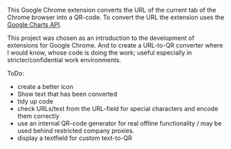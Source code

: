 This Google Chrome extension converts the URL of the current tab of the Chrome browser into a QR-code. To convert the URL the extension uses the [Google Charts API](https://developers.google.com/chart/interactive/docs/reference).

This project was chosen as an introduction to the development of extensions for Google Chrome. And to create a URL-to-QR converter where I would know, whose code is doing the work; useful especially in stricter/confidential work environments.

ToDo:
- create a better icon
- Show text that has been converted
- tidy up code
- check URLs/text from the URL-field for special characters and encode them correctly
- use an internal QR-code generator for real offline functionality / may be used behind restricted company proxies.
- display a textfield for custom text-to-QR
